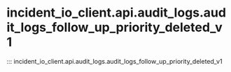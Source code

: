 # incident_io_client.api.audit_logs.audit_logs_follow_up_priority_deleted_v1

::: incident_io_client.api.audit_logs.audit_logs_follow_up_priority_deleted_v1